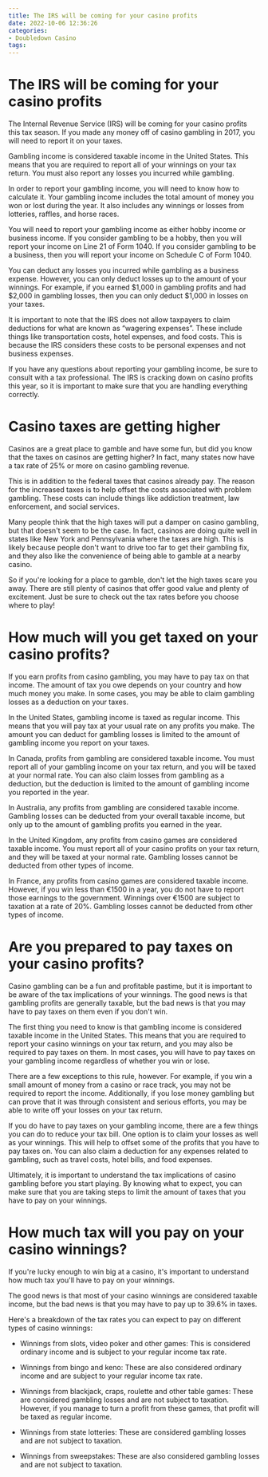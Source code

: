 ```yaml
---
title: The IRS will be coming for your casino profits
date: 2022-10-06 12:36:26
categories:
- Doubledown Casino
tags:
---
```



#  The IRS will be coming for your casino profits

The Internal Revenue Service (IRS) will be coming for your casino profits this tax season. If you made any money off of casino gambling in 2017, you will need to report it on your taxes.

Gambling income is considered taxable income in the United States. This means that you are required to report all of your winnings on your tax return. You must also report any losses you incurred while gambling.

In order to report your gambling income, you will need to know how to calculate it. Your gambling income includes the total amount of money you won or lost during the year. It also includes any winnings or losses from lotteries, raffles, and horse races.

You will need to report your gambling income as either hobby income or business income. If you consider gambling to be a hobby, then you will report your income on Line 21 of Form 1040. If you consider gambling to be a business, then you will report your income on Schedule C of Form 1040.

You can deduct any losses you incurred while gambling as a business expense. However, you can only deduct losses up to the amount of your winnings. For example, if you earned $1,000 in gambling profits and had $2,000 in gambling losses, then you can only deduct $1,000 in losses on your taxes.

It is important to note that the IRS does not allow taxpayers to claim deductions for what are known as “wagering expenses”. These include things like transportation costs, hotel expenses, and food costs. This is because the IRS considers these costs to be personal expenses and not business expenses.

If you have any questions about reporting your gambling income, be sure to consult with a tax professional. The IRS is cracking down on casino profits this year, so it is important to make sure that you are handling everything correctly.

#  Casino taxes are getting higher
Casinos are a great place to gamble and have some fun, but did you know that the taxes on casinos are getting higher? In fact, many states now have a tax rate of 25% or more on casino gambling revenue.

This is in addition to the federal taxes that casinos already pay. The reason for the increased taxes is to help offset the costs associated with problem gambling. These costs can include things like addiction treatment, law enforcement, and social services.

Many people think that the high taxes will put a damper on casino gambling, but that doesn't seem to be the case. In fact, casinos are doing quite well in states like New York and Pennsylvania where the taxes are high. This is likely because people don't want to drive too far to get their gambling fix, and they also like the convenience of being able to gamble at a nearby casino.

So if you're looking for a place to gamble, don't let the high taxes scare you away. There are still plenty of casinos that offer good value and plenty of excitement. Just be sure to check out the tax rates before you choose where to play!

#  How much will you get taxed on your casino profits?

If you earn profits from casino gambling, you may have to pay tax on that income. The amount of tax you owe depends on your country and how much money you make. In some cases, you may be able to claim gambling losses as a deduction on your taxes.

In the United States, gambling income is taxed as regular income. This means that you will pay tax at your usual rate on any profits you make. The amount you can deduct for gambling losses is limited to the amount of gambling income you report on your taxes.

In Canada, profits from gambling are considered taxable income. You must report all of your gambling income on your tax return, and you will be taxed at your normal rate. You can also claim losses from gambling as a deduction, but the deduction is limited to the amount of gambling income you reported in the year.

In Australia, any profits from gambling are considered taxable income. Gambling losses can be deducted from your overall taxable income, but only up to the amount of gambling profits you earned in the year.

In the United Kingdom, any profits from casino games are considered taxable income. You must report all of your casino profits on your tax return, and they will be taxed at your normal rate. Gambling losses cannot be deducted from other types of income.

In France, any profits from casino games are considered taxable income. However, if you win less than €1500 in a year, you do not have to report those earnings to the government. Winnings over €1500 are subject to taxation at a rate of 20%. Gambling losses cannot be deducted from other types of income.

#  Are you prepared to pay taxes on your casino profits? 

Casino gambling can be a fun and profitable pastime, but it is important to be aware of the tax implications of your winnings. The good news is that gambling profits are generally taxable, but the bad news is that you may have to pay taxes on them even if you don't win.

The first thing you need to know is that gambling income is considered taxable income in the United States. This means that you are required to report your casino winnings on your tax return, and you may also be required to pay taxes on them. In most cases, you will have to pay taxes on your gambling income regardless of whether you win or lose.

There are a few exceptions to this rule, however. For example, if you win a small amount of money from a casino or race track, you may not be required to report the income. Additionally, if you lose money gambling but can prove that it was through consistent and serious efforts, you may be able to write off your losses on your tax return.

If you do have to pay taxes on your gambling income, there are a few things you can do to reduce your tax bill. One option is to claim your losses as well as your winnings. This will help to offset some of the profits that you have to pay taxes on. You can also claim a deduction for any expenses related to gambling, such as travel costs, hotel bills, and food expenses.

Ultimately, it is important to understand the tax implications of casino gambling before you start playing. By knowing what to expect, you can make sure that you are taking steps to limit the amount of taxes that you have to pay on your winnings.

#  How much tax will you pay on your casino winnings?

If you're lucky enough to win big at a casino, it's important to understand how much tax you'll have to pay on your winnings. 

The good news is that most of your casino winnings are considered taxable income, but the bad news is that you may have to pay up to 39.6% in taxes. 

Here's a breakdown of the tax rates you can expect to pay on different types of casino winnings:

- Winnings from slots, video poker and other games: This is considered ordinary income and is subject to your regular income tax rate. 

- Winnings from bingo and keno: These are also considered ordinary income and are subject to your regular income tax rate. 

- Winnings from blackjack, craps, roulette and other table games: These are considered gambling losses and are not subject to taxation. However, if you manage to turn a profit from these games, that profit will be taxed as regular income. 

- Winnings from state lotteries: These are considered gambling losses and are not subject to taxation. 

- Winnings from sweepstakes: These are also considered gambling losses and are not subject to taxation.